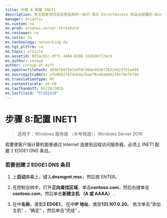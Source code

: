 ```yaml
---
title: 步骤 8 配置 INET1
description: 本主题是测试实验室指南的一部分-演示 DirectAccess 多站点部署的 Windows Server 2016
manager: brianlic
ms.custom: na
ms.prod: windows-server-threshold
ms.reviewer: na
ms.suite: na
ms.technology: networking-da
ms.tgt_pltfrm: na
ms.topic: article
ms.assetid: 693acb5c-dffc-4484-8286-163bb67724c9
ms.author: coreyp
author: coreyp-at-msft
ms.openlocfilehash: d6967b975b3a950c90de465872832d623755a494
ms.sourcegitcommit: afb0602767de64a76aaf9ce6a60d2f0e78efb78b
ms.translationtype: MT
ms.contentlocale: zh-CN
ms.lasthandoff: 06/20/2019
ms.locfileid: "67281418"
---
```

# <a name="step-8-configure-inet1"></a>步骤 8:配置 INET1

>适用于：Windows 服务器 （半年频道），Windows Server 2016

若要使客户端计算机能够通过 Internet 连接到远程访问服务器，必须上 INET1 配置 2 EDGE1 DNS 条目。  
  
### <a name="to-create-the-2-edge1-dns-entry"></a>若要创建 2 EDGE1 DNS 条目  
  
1.  上**启动**屏幕上，键入**dnsmgmt.msc**，然后按 ENTER。  
  
2.  在控制台树中，打开**正向查找区域**，单击**contoso.com**，然后右键单击**contoso.com**，然后单击**新建主机 （A 或 AAAA）** .  
  
3.  在中**名称**，类型**2 EDGE1**。 在中**IP 地址**，类型**131.107.0.20**。 依次单击“添加主机”  、“确定”  ，然后单击“完成”  。  
  


